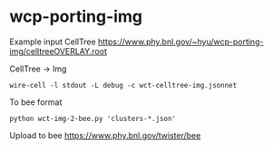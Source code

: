 # wcp-porting-img

Example input CellTree
https://www.phy.bnl.gov/~hyu/wcp-porting-img/celltreeOVERLAY.root

CellTree -> Img
```
wire-cell -l stdout -L debug -c wct-celltree-img.jsonnet
```


To bee format
```
python wct-img-2-bee.py 'clusters-*.json'
```

Upload to bee
https://www.phy.bnl.gov/twister/bee
